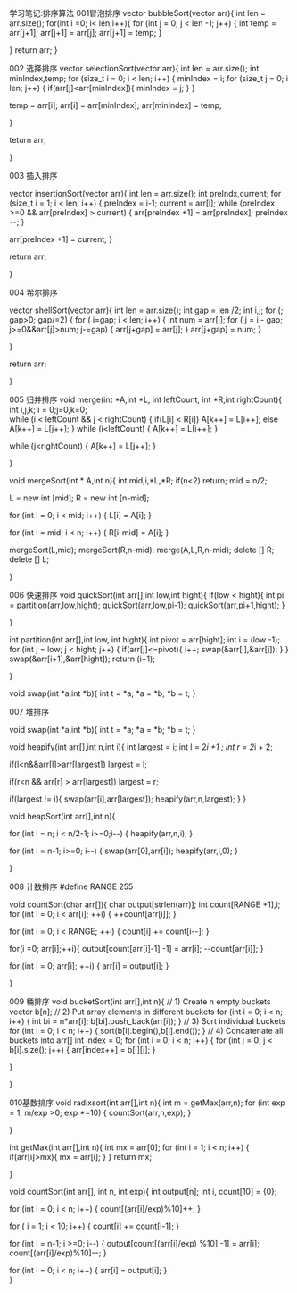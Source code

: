 学习笔记:排序算法
001冒泡排序
vector<int> bubbleSort(vector<int> arr){
int len = arr.size();
for(int i =0; i< len;i++){
for (int j = 0; j < len -1; j++)
{
int temp = arr[j+1];
arr[j+1] = arr[j];
arr[j+1] = temp;
}

} 
return arr;
}

002 选择排序
vector<int> selectionSort(vector<int> arr){
int len = arr.size();
int minIndex,temp;
for (size_t i = 0; i < len; i++)
{
minIndex = i;
for (size_t j = 0; i len; j++)
{
if(arr[j]<arr[minIndex]){
minIndex = j;
}
}

temp =  arr[i];
arr[i] = arr[minIndex];
arr[minIndex] = temp;

}

teturn arr;

}

003 插入排序

vector<int> insertionSort(vector<int> arr){
int len = arr.size();
int preIndx,current;
for (size_t i = 1; i < len; i++)
{
preIndex = i-1;
current = arr[i];
while (preIndex >=0 && arr[preIndex] > current)
{
arr[preIndex +1] = arr[preIndex];
preIndex --;
}

arr[preIndex +1] = current;
}

return arr;

}

004 希尔排序

vector<int> shellSort(vector<int> arr){
int len = arr.size();
int gap = len /2;
int i,j;
for (; gap>0; gap/=2)
{
for ( i=gap; i < len; i++)
{
int num = arr[i];
for ( j = i - gap; j>=0&&arr[j]>num; j-=gap)
{
arr[j+gap] = arr[j];
}
arr[j+gap] = num;
}

}

return arr;

}

005 归并排序
void merge(int *A,int *L, int leftCount, int *R,int rightCount){
int i,j,k;
i = 0;j=0,k=0;        
while (i < leftCount && j < rightCount)
{
if(L[i] < R[i]) 
A[k++] = L[i++];
else 
A[k++] = L[j++];
}
while (i<leftCount)
{ 
A[k++] = L[i++];
}

while (j<rightCount)
{
A[k++] = L[j++];
}

}

void mergeSort(int * A,int n){
int mid,i,*L,*R;
if(n<2) return;
mid = n/2;

L = new int [mid];
R = new int [n-mid];

for (int  i = 0; i < mid; i++)
{
L[i] = A[i];
}

for (int i = mid; i < n; i++)
{
R[i-mid] = A[i];
}

mergeSort(L,mid);
mergeSort(R,n-mid);
merge(A,L,R,n-mid);
delete [] R;
delete [] L;

}

006 快速排序
void quickSort(int arr[],int low,int hight){
if(low < hight){
int pi = partition(arr,low,hight);
quickSort(arr,low,pi-1);
quickSort(arr,pi+1,hight);
}

}

int partition(int arr[],int low, int hight){
int pivot = arr[hight];
int i = (low -1);
for (int j = low; j < hight; j++)
{
if(arr[j]<=pivot){
i++;
swap(&arr[i],&arr[j]);
}
}
swap(&arr[i+1],&arr[hight]);
return (i+1);

}

void swap(int *a,int *b){
int t = *a;
*a = *b;
*b = t;
}

007 堆排序

void swap(int *a,int *b){
int t = *a;
*a = *b;
*b = t;
}

void heapify(int arr[],int n,int i){
int largest = i;
int l = 2*i +1 ;
int r = 2*i + 2;

if(l<n&&arr[l]>arr[largest]) largest = l;

if(r<n && arr[r] > arr[largest]) largest = r;

if(largest != i){
swap(arr[i],arr[largest]);
heapify(arr,n,largest);
}
}

void heapSort(int arr[],int n){

for (int i = n; i < n/2-1; i>=0;i--)
{
heapify(arr,n,i);
}

for (int i = n-1; i>=0; i--)
{
swap(arr[0],arr[i]);
heapify(arr,i,0);
}


}

008 计数排序
#define RANGE 255

void countSort(char arr[]){
char output[strlen(arr)];
int count[RANGE +1],i;
for (int  i = 0; i < arr[i]; ++i)
{
++count[arr[i]];
}

for (int i = 0; i < RANGE; ++i)
{
count[i] += count[i--];
}

for(i =0; arr[i];++i){
output[count[arr[i]-1] -1] = arr[i];
--count[arr[i]];
}

for (int i = 0; arr[i]; ++i)
{
arr[i] = output[i];
}

}

009 桶排序
void bucketSort(int arr[],int n){
// 1) Create n empty buckets 
vector<int> b[n];
// 2) Put array elements in different buckets 
for (int i = 0; i < n; i++)
{
int bi = n*arr[i];
b[bi].push_back(arr[i]);
}
// 3) Sort individual buckets 
for (int i = 0; i < n; i++)
{
sort(b[i].begin(),b[i].end());
}
// 4) Concatenate all buckets into arr[] 
int index = 0;
for (int i = 0; i < n; i++)
{
for (int j = 0; j < b[i].size(); j++)
{
arr[index++] = b[i][j];
}

}

}

010基数排序
void radixsort(int arr[],int n){
int m = getMax(arr,n);
for (int exp = 1; m/exp >0; exp *=10)
{
countSort(arr,n,exp);
}

}

int getMax(int arr[],int n){
int mx = arr[0];
for (int i = 1; i < n; i++)
{
if(arr[i]>mx){
mx = arr[i];
}
}
return mx;

}

void countSort(int arr[], int n, int exp){
int output[n];
int i, count[10] = {0};

for (int i = 0; i < n; i++)
{
count[(arr[i]/exp)%10]++;
}

for ( i = 1; i < 10; i++)
{
count[i] += count[i-1];
}

for (int i = n-1; i >=0; i--)
{
output[count[(arr[i]/exp) %10] -1] = arr[i];
count[(arr[i]/exp)%10]--;
}

for (int i = 0; i < n; i++)
{
arr[i] = output[i];
}    
}
